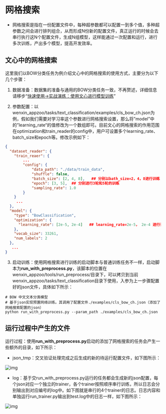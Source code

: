 # 网格搜索

- 网格搜索是指在一份配置文件中，每种超参数都可以配置一到多个值，多种超参数之间会进行排列组合，从而形成N份新的配置文件，真正运行的时候会去串行执行这N个配置文件，生成N组模型，这样能通过一次配置和运行，进行多次训练，产出多个模型，提高开发效率。

## 文心中的网格搜索

这里我们以BOW分类任务为例介绍文心中的网格搜索的使用方式，主要分为以下几个步骤：
1. 数据准备：数据集的准备与通用的BOW分类任务一致，不再赘述，详细信息请移步“[快速使用->实战演练：使用文心进行模型训练](https://ai.baidu.com/ai-doc/ERNIE-Ultimate/Ekmlrorrp)”

2. 参数配置：以wenxin_appzoo/tasks/text_classification/examples/cls_bow_ch.json为例，假如我们需要对学习率这个参数进行网格搜索设置，那么将”model”中的”learning_rate“的值修改为一个数组即可。目前文心的网格搜索的作用范围在optimization和train_reader的config中，用户可设置多个learning_rate、batch_size和epoch等。修改示例如下：

```json
{
  "dataset_reader": {
    "train_reaer": {
        ...
        "config": {
            "data_path": "./data/train_data",
            "shuffle": false,
            "batch_size": [2, 4, 8],   ## 分别以bath_size=2，4，8进行训练
            "epoch": [3, 5],  ## 分别进行3轮和5轮的训练
            "sampling_rate": 1.0
        }
    }
     ...
  },
  "model": {
    "type": "BowClassification",
    "optimization": {
      "learning_rate": [2e-5, 2e-4]   ## learning_rate=2e-5， 2e-4 进行训练
    },
    "vocab_size": 33261,
    "num_labels": 2
  },
   ...
}
```

3. 启动训练：使用网格搜索进行训练的启动脚本与普通训练任务不一样，启动脚本为**run_with_preprocess.py**，该脚本的位置在wenxin_appzoo/tools/run_preprocess/目录下，可以拷贝到当前wenxin_appzoo/tasks/text_classification目录下使用，入参为上一步骤配置好的json文件，具体如下所示：

```shell
# BOW 中文文本分类模型
# 基于json实现预置网络训练。其调用了配置文件./examples/cls_bow_ch.json（添加了网格搜索配置的json）
python run_with_preprocess.py --param_path ./examples/cls_bow_ch.json
```

## 运行过程中产生的文件

运行过程：使用**run_with_preprocess.py**启动的添加了网格搜索的任务会产生一些额外的目录，如下所示：

- json_tmp：交叉验证处理完成之后生成的新的待运行配置文件，如下图所示：

![img](http://rte.weiyun.baidu.com/api/imageDownloadAddress?attachId=2c310896927a4aa0a76a8b2331b18a76)

- log：基于交run_with_preprocess.py运行的任务都会生成新的json配置，每个json对应一个独立的trainer，各个trainer按照顺序串行训练，所以日志会分别输出到对应编号的log中。如下图就是串行的4个trainer的日志。日志内容和单独运行run_trainer.py输出到test.log中的日志一样，如下图所示：

![img](http://rte.weiyun.baidu.com/api/imageDownloadAddress?attachId=5188e4fb42bf41c1aaf9cd208aecbe41)